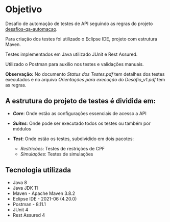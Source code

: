 # Objetivo

Desafio de automação de testes de API seguindo as regras do projeto [desafios-qa-automacao](https://github.com/desafios-qa-automacao/desafio-sicredi).

Para criação dos testes foi utilizado o Eclipse IDE, projeto com estrutura Maven.

Testes implementados em Java utilizado JUnit e Rest Assured.

Utilizado o Postman para auxilio nos testes e validações manuais.

**Observação:** No documento _Status dos Testes.pdf_ tem detalhes dos testes executados e no arquivo _Orientações para execução do Desafio_v1.pdf_ tem as regras.

## A estrutura do projeto de testes é dividida em: 

* ***Core***: Onde estão as configurações essenciais de acesso a API

* ***Suites***: Onde pode ser executado todos os testes ou também por módulos

* ***Test***: Onde estão os testes, subdividido em dois pacotes: 
  * _Restricões_: Testes de restrições de CPF
  * _Simulações_: Testes de simulações
 
## Tecnologia utilizada 

- Java 8
- Java JDK 11
- Maven - Apache Maven 3.8.2
- Eclipse IDE - 2021-06 (4.20.0)
- Postman - 8.11.1
- JUnit 4
- Rest Assured 4

